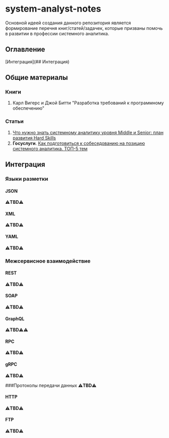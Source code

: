 # system-analyst-notes
Основной идеей создания данного репозитория является формирование перечня книг/статей/задачек, которые призваны помочь в развитии в профессии системного аналитика.

## Оглавление
[Интеграция](## Интеграция)


## Общие материалы
### Книги
1. Карл Вигерс и Джой Битти "Разработка требований к программному обеспечению"
### Статьи
1. [Что нужно знать системному аналитику уровня Middle и Senior: план развития Hard Skills](https://habr.com/ru/post/692580/)
2. **Госуслуги**. [Как подготовиться к собеседованию на позицию системного аналитика. ТОП-5 тем](https://habr.com/ru/company/rtlabs/blog/569922/)


## Интеграция
### Языки разметки
#### JSON
:warning:**TBD**:warning:
#### XML
:warning:**TBD**:warning:
#### YAML
:warning:**TBD**:warning:


### Межсервисное взаимодействие
#### REST
:warning:**TBD**:warning:
#### SOAP
:warning:**TBD**:warning:
#### GraphQL
:warning:**TBD**:warning::warning:
#### RPC
:warning:**TBD**:warning:
#### gRPC
:warning:**TBD**:warning:

###Протоколы передачи данных
:warning:**TBD**:warning:
#### HTTP
:warning:**TBD**:warning:
#### FTP
:warning:**TBD**:warning:
